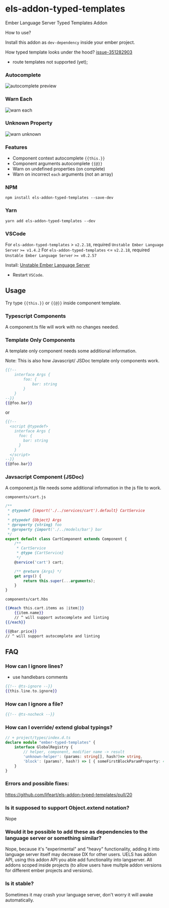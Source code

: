 # els-addon-typed-templates
Ember Language Server Typed Templates Addon

How to use?

Install this addon as `dev-dependency` inside your ember project.

How typed template looks under the hood?
[issue-351282903](https://github.com/lifeart/els-addon-typed-templates/pull/11#issue-351282903)

* route templates not supported (yet);

### Autocomplete

![autocomplete preview](previews/autocomplete.png)

### Warn Each


![warn each](previews/warn-each.png)

### Unknown Property
![warn unknown](previews/warn-unknown.png)

### Features

* Component context autocomplete `{{this.}}`
* Component arguments autocomplete `{{@}}`
* Warn on undefined properties (on complete)
* Warn on incorrect `each` arguments (not an array)

### NPM
`npm install els-addon-typed-templates --save-dev`

### Yarn
`yarn add els-addon-typed-templates --dev`

### VSCode

For `els-addon-typed-templates` > `v2.2.18`, required `Unstable Ember Language Server` `>= v1.4.2`
For `els-addon-typed-templates` <= `v2.2.18`, required `Unstable Ember Language Server` `>= v0.2.57`

Install: [Unstable Ember Language Server](https://marketplace.visualstudio.com/items?itemName=lifeart.vscode-ember-unstable)

* Restart `VSCode`.

## Usage

Try type `{{this.}}` or `{{@}}` inside component template.

### Typescript Components

A component.ts file will work with no changes needed.

### Template Only Components

A template only component needs some additional information.

Note: This is also how Javascript/ JSDoc template only components work.

```hbs
{{!-- 
    interface Args {
        foo: {
            bar: string
        }
    }
--}}
{{@foo.bar}}
```

or 

```hbs
{{!--
  <script @typedef>
    interface Args {
      foo: {
        bar: string
      }
    }
  </script>
--}}
{{@foo.bar}}
```

### Javsacript Component (JSDoc)

A component.js file needs some additional information in the js file to work.

`components/cart.js`
```js
/**
 * @typedef {import('./../services/cart').default} CartService
 * 
 * @typedef {Object} Args
 * @property {string} foo
 * @property {import('./../models/bar'} bar
 */
export default class CartComponent extends Component {
    /**
     * CartService
     * @type {CartService}
     */
    @service('cart') cart;

    /** @return {Args} */
    get args() {
        return this.super(...arguments);
    }
}
```

`components/cart.hbs`
```hbs
{{#each this.cart.items as |item|}}
    {{item.name}} 
    // ^ will support autocomplete and linting
{{/each}}

{{@bar.price}}
// ^ will support autocomplete and linting
```

## FAQ

### How can I ignore lines?

 - use handlebars comments

```hbs
{{!-- @ts-ignore --}} 
{{this.line.to.ignore}}
```

### How can I ignore a file?

```hbs
{{!-- @ts-nocheck --}}
```

### How can I override/ extend global typings?

```ts
// + project/types/index.d.ts
declare module "ember-typed-templates" {
    interface GlobalRegistry {
		// helper, component, modifier name -> result
        'unknown-helper': (params: string[], hash?)=> string,
        'block': (params?, hash?) => [ { someFirstBlockParamProperty: 42 } ]
    }
}
```


### Errors and possible fixes:

https://github.com/lifeart/els-addon-typed-templates/pull/20

### Is it supposed to support Object.extend notation?

Nope

### Would it be possible to add these as dependencies to the language server or something similar?

Nope, because it's "experimental" and "heavy" functionality, adding it into language server itself may decrease DX for other users. UELS has addon API, using this addon API you able add functionality into langserver. All addons scoped inside projects (to allow users have multple addon versions for different ember projects and versions).

### Is it stable?

Sometimes it may crash your language server, don't worry it will awake automatically.
